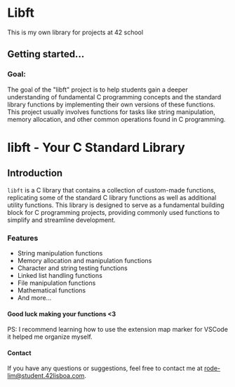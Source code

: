 # Libft
This is my own library for projects at 42 school

## Getting started...

### Goal:

The goal of the "libft" project is to help students gain a deeper understanding of fundamental C programming concepts and the standard library functions by implementing their own versions of these functions. This project usually involves functions for tasks like string manipulation, memory allocation, and other common operations found in C programming.

# libft - Your C Standard Library

## Introduction

`libft` is a C library that contains a collection of custom-made functions, replicating some of the standard C library functions as well as additional utility functions. This library is designed to serve as a fundamental building block for C programming projects, providing commonly used functions to simplify and streamline development.

### Features

- String manipulation functions
- Memory allocation and manipulation functions
- Character and string testing functions
- Linked list handling functions
- File manipulation functions
- Mathematical functions
- And more...

#### Good luck making your functions <3
PS: I recommend learning how to use the extension map marker for VSCode it helped me organize myself.

#### Contact
If you have any questions or suggestions, feel free to contact me at rode-lim@student.42lisboa.com.
